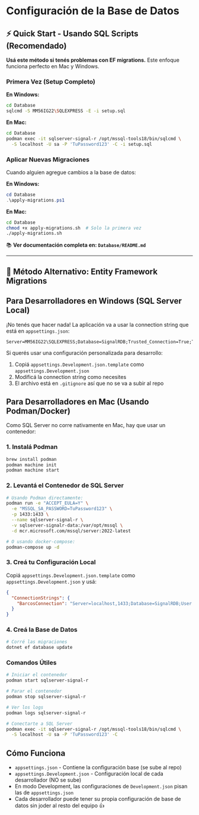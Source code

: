 # Configuración de la Base de Datos

## ⚡ Quick Start - Usando SQL Scripts (Recomendado)

**Usá este método si tenés problemas con EF migrations.** Este enfoque funciona perfecto en Mac y Windows.

### Primera Vez (Setup Completo)

**En Windows:**
```bash
cd Database
sqlcmd -S MM56IG22\SQLEXPRESS -E -i setup.sql
```

**En Mac:**
```bash
cd Database
podman exec -it sqlserver-signal-r /opt/mssql-tools18/bin/sqlcmd \
  -S localhost -U sa -P 'TuPassword123' -C -i setup.sql
```

### Aplicar Nuevas Migraciones

Cuando alguien agregue cambios a la base de datos:

**En Windows:**
```powershell
cd Database
.\apply-migrations.ps1
```

**En Mac:**
```bash
cd Database
chmod +x apply-migrations.sh  # Solo la primera vez
./apply-migrations.sh
```

📚 **Ver documentación completa en: `Database/README.md`**

---

## 🔧 Método Alternativo: Entity Framework Migrations

## Para Desarrolladores en Windows (SQL Server Local)

¡No tenés que hacer nada! La aplicación va a usar la connection string que está en `appsettings.json`:
```
Server=MM56IG22\SQLEXPRESS;Database=SignalRDB;Trusted_Connection=True;TrustServerCertificate=True;
```

Si querés usar una configuración personalizada para desarrollo:
1. Copiá `appsettings.Development.json.template` como `appsettings.Development.json`
2. Modificá la connection string como necesites
3. El archivo está en `.gitignore` así que no se va a subir al repo

## Para Desarrolladores en Mac (Usando Podman/Docker)

Como SQL Server no corre nativamente en Mac, hay que usar un contenedor:

### 1. Instalá Podman
```bash
brew install podman
podman machine init
podman machine start
```

### 2. Levantá el Contenedor de SQL Server
```bash
# Usando Podman directamente:
podman run -e "ACCEPT_EULA=Y" \
  -e "MSSQL_SA_PASSWORD=TuPassword123" \
  -p 1433:1433 \
  --name sqlserver-signal-r \
  -v sqlserver-signalr-data:/var/opt/mssql \
  -d mcr.microsoft.com/mssql/server:2022-latest

# O usando docker-compose:
podman-compose up -d
```

### 3. Creá tu Configuración Local
Copiá `appsettings.Development.json.template` como `appsettings.Development.json` y usá:
```json
{
  "ConnectionStrings": {
    "BarcosConnection": "Server=localhost,1433;Database=SignalRDB;User Id=sa;Password=TuPassword123;TrustServerCertificate=True;"
  }
}
```

### 4. Creá la Base de Datos
```bash
# Corré las migraciones
dotnet ef database update
```

### Comandos Útiles
```bash
# Iniciar el contenedor
podman start sqlserver-signal-r

# Parar el contenedor
podman stop sqlserver-signal-r

# Ver los logs
podman logs sqlserver-signal-r

# Conectarte a SQL Server
podman exec -it sqlserver-signal-r /opt/mssql-tools18/bin/sqlcmd \
  -S localhost -U sa -P 'TuPassword123' -C
```

## Cómo Funciona

- `appsettings.json` - Contiene la configuración base (se sube al repo)
- `appsettings.Development.json` - Configuración local de cada desarrollador (NO se sube)
- En modo Development, las configuraciones de `Development.json` pisan las de `appsettings.json`
- Cada desarrollador puede tener su propia configuración de base de datos sin joder al resto del equipo 👍
